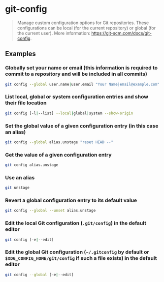 # git-config

> Manage custom configuration options for Git repositories. These configurations can be local (for the current repository) or global (for the current user). More information: <https://git-scm.com/docs/git-config>.

## Examples

### Globally set your name or email (this information is required to commit to a repository and will be included in all commits)

```bash
git config --global user.name|user.email "Your Name|email@example.com"
```

### List local, global or system configuration entries and show their file location

```bash
git config [-l|--list] --local|global|system --show-origin
```

### Set the global value of a given configuration entry (in this case an alias)

```bash
git config --global alias.unstage "reset HEAD --"
```

### Get the value of a given configuration entry

```bash
git config alias.unstage
```

### Use an alias

```bash
git unstage
```

### Revert a global configuration entry to its default value

```bash
git config --global --unset alias.unstage
```

### Edit the local Git configuration (`.git/config`) in the default editor

```bash
git config [-e|--edit]
```

### Edit the global Git configuration (`~/.gitconfig` by default or `$XDG_CONFIG_HOME/git/config` if such a file exists) in the default editor

```bash
git config --global [-e|--edit]
```

